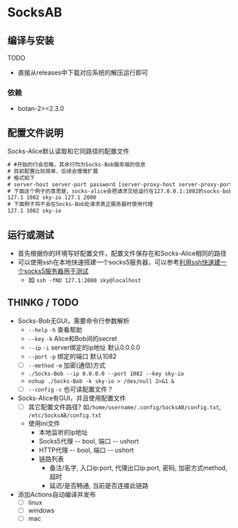 # SocksAB

## 编译与安装

TODO

* 直接从releases中下载对应系统的解压运行即可

### 依赖

* botan-2>=2.3.0

## 配置文件说明

Socks-Alice默认读取和它同路径的配置文件

```txt
# #开始的行会忽略，其余行均为Socks-Bob服务端的信息
# 目前配置比较简单，后续会慢慢扩展
# 格式如下
# server-host server-port password [server-proxy-host server-proxy-port]
# 下面这个例子的意思是，socks-alice会把请求交给运行在127.0.0.1:1082的socks-bob处理，密码是sky-io，socks-bob会进一步将请求通过127.0.0.1:2000的socks5代理发出，如果不指定代理则将直接请求实际的地址
127.1 1082 sky-io 127.1 2000
# 下面例子将不会在Socks-Bob处请求真正服务器时使用代理
127.1 1082 sky-io
```

## 运行或测试

* 首先根据你的环境写好配置文件，配置文件保存在和Socks-Alice相同的路径
* 可以使用ssh在本地快速搭建一个socks5服务器，可以参考[利用ssh快速建一个socks5服务器用于测试](https://www.jianshu.com/p/1f34f944b081)
  * 如 `ssh -fND 127.1:2000 sky@localhost`

## THINKG / TODO

* Socks-Bob无GUI，需要命令行参数解析
  * `--help` `-h` 查看帮助
  * `--key` `-k` Alice和Bob间的secret
  * `--ip` `-i` server绑定的ip地址 默认0.0.0.0
  * `--port` `-p` 绑定的端口 默认1082
  * [ ] `--method` `-m` 加密(通信)方式
  * `./Socks-Bob --ip 0.0.0.0 --port 1082 --key sky-io`
  * `nohup ./Socks-Bob -k sky-io > /dev/null 2>&1 &`
  * [ ] `--config` `-c` 也可读配置文件？
* Socks-Alice有GUI，并且使用配置文件
  * [ ] 其它配置文件路径? 如`/home/username/.config/SocksAB/config.txt`, `/etc/SocksAB/config.txt`
  * 使用ini文件
    * 本地监听的ip地址
    * Socks5代理 -- bool, 端口 -- ushort
    * HTTP代理 -- bool, 端口 -- ushort
    * 链路列表
      * 备注/名字, 入口ip:port, 代理出口ip:port, 密码, 加密方式method, 超时
      * 延迟/是否畅通, 当前是否连接此链路
* 添加Actions自动编译并发布
  * [ ] linux
  * [ ] windows
  * [ ] mac
